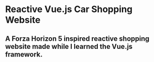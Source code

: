 # Reactive Vue.js Car Shopping Website 
## A Forza Horizon 5 inspired reactive shopping website made while I learned the Vue.js framework.


